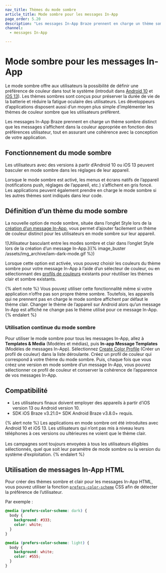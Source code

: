 ```yaml
---
nav_title: Thèmes du mode sombre
article_title: Mode sombre pour les messages In-App
page_order: 5.20
description: "Les messages In-App Braze prennent en charge un thème sombre distinct pour que les messages s’affichent dans la couleur appropriée en fonction des préférences utilisateur, tout en assurant la cohérence avec la conception de votre application."
channel:
  - messages In-App

---
```


# Mode sombre pour les messages In-App

Le mode sombre offre aux utilisateurs la possibilité de définir une préférence de couleur dans tout le système (introduit dans [Android 10](https://developer.android.com/guide/topics/ui/look-and-feel/darktheme) et [iOS 13](https://developer.apple.com/documentation/appkit/supporting_dark_mode_in_your_interface/)). Les thèmes sombres sont conçus pour préserver la durée de vie de la batterie et réduire la fatigue oculaire des utilisateurs. Les développeurs d’applications disposent aussi d’un moyen plus simple d’implémenter les thèmes de couleur sombre que les utilisateurs préfèrent.

Les messages In-App Braze prennent en charge un thème sombre distinct que les messages s’affichent dans la couleur appropriée en fonction des préférences utilisateur, tout en assurant une cohérence avec la conception de votre application.

## Fonctionnement du mode sombre

Les utilisateurs avec des versions à partir d’Android 10 ou iOS 13 peuvent basculer en mode sombre dans les réglages de leur appareil.

Lorsque le mode sombre est activé, les menus et écrans natifs de l’appareil (notifications push, réglages de l’appareil, etc.) s’affichent en gris foncé. Les applications peuvent également prendre en charge le mode sombre si les autres thèmes sont indiqués dans leur code.

## Définition d’un thème du mode sombre

La nouvelle option de mode sombre, située dans l’onglet Style lors de la [création d’un message In-App]({{site.baseurl}}/user_guide/message_building_by_channel/in-app_messages/create/), vous permet d’ajouter facilement un thème de couleur distinct pour les utilisateurs en mode sombre sur leur appareil.

![Utilisateur basculant entre les modes sombre et clair dans l’onglet Style lors de la création d’un message In-App.]({% image_buster /assets/img_archive/iam-dark-mode.gif %})

Lorsque cette option est activée, vous pouvez choisir les couleurs du thème sombre pour votre message In-App à l’aide d’un sélecteur de couleur, ou en sélectionnant des [profils de couleurs][2] existants pour réutiliser les thèmes clair et sombre existants.

{% alert note %}
Vous pouvez utiliser cette fonctionnalité même si votre application n’offre pas son propre thème sombre. Toutefois, les appareils qui ne prennent pas en charge le mode sombre affichent par défaut le thème clair. Changer le thème de l’appareil sur Android alors qu’un message In-App est affiché ne change pas le thème utilisé pour ce message In-App.
{% endalert %}

### Utilisation continue du mode sombre

Pour utiliser le mode sombre pour tous les messages In-App, allez à **Templates & Media** (Modèles et médias), puis **In-app Message Templates** (Modèles de messages In-App). Sélectionnez [Create Color Profile][2] (Créer un profil de couleur) dans la liste déroulante. Créez un profil de couleur qui correspond à votre thème du mode sombre. Puis, chaque fois que vous créez une version en mode sombre d’un message In-App, vous pouvez sélectionner ce profil de couleur et conserver la cohérence de l’apparence de vos messages In-App.

## Compatibilité

- Les utilisateurs finaux doivent employer des appareils à partir d’iOS version 13 ou Android version 10.
- SDK iOS Braze v3.21.0+ SDK Android Braze v3.8.0+ requis.

{% alert note %}
Les applications en mode sombre ont été introduites avec Android 10 et iOS 13. Les utilisateurs qui n’ont pas mis à niveau leurs téléphones à ces versions ou ultérieures ne voient que le thème clair. <br><br>Les campagnes sont toujours envoyées à tous les utilisateurs éligibles sélectionnés, quel que soit leur paramètre de mode sombre ou la version du système d’exploitation.
{% endalert %}

## Utilisation de messages In-App HTML

Pour créer des thèmes sombre et clair pour les messages In-App HTML, vous pouvez utiliser la fonction [`prefers-color-scheme`](https://developer.mozilla.org/en-US/docs/Web/CSS/@media/prefers-color-scheme) CSS afin de détecter la préférence de l’utilisateur.

Par exemple :

```css
@media (prefers-color-scheme: dark) {
  body {
    background: #333;
    color: white;
  }
}

@media (prefers-color-scheme: light) {
  body {
    background: white;
    color: #555;
  }
}
```

[2]: {{site.baseurl}}/user_guide/message_building_by_channel/in-app_messages/customize/#color-profile
